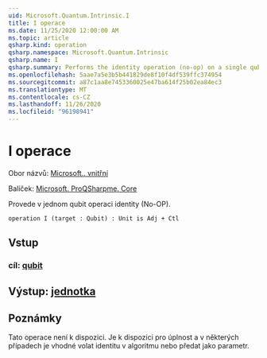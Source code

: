```yaml
---
uid: Microsoft.Quantum.Intrinsic.I
title: I operace
ms.date: 11/25/2020 12:00:00 AM
ms.topic: article
qsharp.kind: operation
qsharp.namespace: Microsoft.Quantum.Intrinsic
qsharp.name: I
qsharp.summary: Performs the identity operation (no-op) on a single qubit.
ms.openlocfilehash: 5aae7a5e3b5b441829de8f10f4df539ffc374954
ms.sourcegitcommit: a87c1aa8e7453360025e47ba614f25b02ea84ec3
ms.translationtype: MT
ms.contentlocale: cs-CZ
ms.lasthandoff: 11/26/2020
ms.locfileid: "96198941"
---
```

# <a name="i-operation"></a>I operace

Obor názvů: [Microsoft.. vnitřní](xref:Microsoft.Quantum.Intrinsic)

Balíček: [Microsoft. ProQSharpme. Core](https://nuget.org/packages/Microsoft.Quantum.QSharp.Core)


Provede v jednom qubit operaci identity (No-OP).

```qsharp
operation I (target : Qubit) : Unit is Adj + Ctl
```


## <a name="input"></a>Vstup

### <a name="target--qubit"></a>cíl: [qubit](xref:microsoft.quantum.lang-ref.qubit)





## <a name="output--unit"></a>Výstup: [jednotka](xref:microsoft.quantum.lang-ref.unit)



## <a name="remarks"></a>Poznámky

Tato operace není k dispozici. Je k dispozici pro úplnost a v některých případech je vhodné volat identitu v algoritmu nebo předat jako parametr.